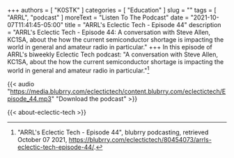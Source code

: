 +++
authors = [ "K0STK" ]
categories = [ "Education" ]
slug = ""
tags = [ "ARRL", "podcast" ]
moreText = "Listen To The Podcast"
date = "2021-10-07T11:41:45-05:00"
title = "ARRL's Eclectic Tech - Episode 44"
description = "ARRL's Eclectic Tech - Episode 44: A conversation with Steve Allen, KC1SA, about the how the current semiconductor shortage is impacting the world in general and amateur radio in particular."
+++
In this episode of ARRL's biweekly Eclectic Tech podcast: "A conversation with Steve Allen, KC1SA, about the how the current semiconductor shortage is impacting the world in general and amateur radio in particular."[^1]

[^1]: "ARRL's Eclectic Tech - Episode 44", blubrry podcasting, retrieved October 07 2021, https://blubrry.com/eclectictech/80454073/arrls-eclectic-tech-episode-44/.

<!--more-->

{{< audio "https://media.blubrry.com/eclectictech/content.blubrry.com/eclectictech/Episode_44.mp3" "Download the podcast" >}}

{{< about-eclectic-tech >}}

